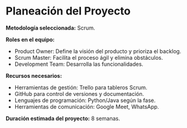 # Planeación del Proyecto

**Metodología seleccionada:** Scrum.  

**Roles en el equipo:**
- Product Owner: Define la visión del producto y prioriza el backlog.
- Scrum Master: Facilita el proceso ágil y elimina obstáculos.
- Development Team: Desarrolla las funcionalidades.

**Recursos necesarios:**
- Herramientas de gestión: Trello para tableros Scrum.
- GitHub para control de versiones y documentación.
- Lenguajes de programación: Python/Java según la fase.
- Herramientas de comunicación: Google Meet, WhatsApp.

**Duración estimada del proyecto:** 8 semanas.
